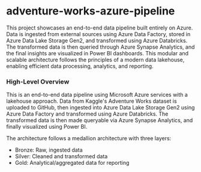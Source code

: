 # adventure-works-azure-pipeline

This project showcases an end-to-end data pipeline built entirely on Azure. Data is ingested from external sources using Azure Data Factory, stored in Azure Data Lake Storage Gen2, and transformed using Azure Databricks. The transformed data is then queried through Azure Synapse Analytics, and the final insights are visualized in Power BI dashboards. This modular and scalable architecture follows the principles of a modern data lakehouse, enabling efficient data processing, analytics, and reporting.

### High-Level Overview

This is an end-to-end data pipeline using Microsoft Azure services with a lakehouse approach. Data from Kaggle's Adventure Works dataset is uploaded to GitHub, then ingested into Azure Data Lake Storage Gen2 using Azure Data Factory and transformed using Azure Databricks. The transformed data is then made queryable via Azure Synapse Analytics, and finally visualized using Power BI.

The architecture follows a medallion architecture with three layers:

* Bronze: Raw, ingested data
* Silver: Cleaned and transformed data
* Gold: Analytical/aggregated data for reporting



